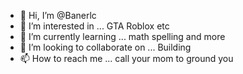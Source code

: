 - 👋 Hi, I’m @Banerlc
- 👀 I’m interested in ... GTA Roblox etc
- 🌱 I’m currently learning ... math spelling and more
- 💞️ I’m looking to collaborate on ... Building 
- 📫 How to reach me ... call your mom to ground you

<!---
Banerlc/Banerlc is a ✨ special ✨ repository because its `README.md` (this file) appears on your GitHub profile.
You can click the Preview link to take a look at your changes.
--->
